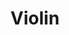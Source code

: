 ---
layout: post-portfolio
title: Violin
categories: portfolio
tags: violin
lang: en
lang-ref: violino-amati-portfolio
permalink: /en/:categories/:year/:title_:year:output_ext
image: 03.jpg
---